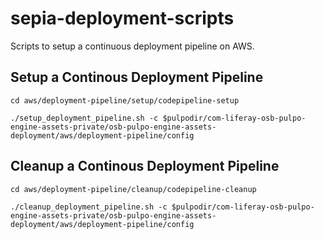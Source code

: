 # sepia-deployment-scripts

Scripts to setup a continuous deployment pipeline on AWS.

## Setup a Continous Deployment Pipeline
```
cd aws/deployment-pipeline/setup/codepipeline-setup
```

```
./setup_deployment_pipeline.sh -c $pulpodir/com-liferay-osb-pulpo-engine-assets-private/osb-pulpo-engine-assets-deployment/aws/deployment-pipeline/config
```

## Cleanup a Continous Deployment Pipeline
```
cd aws/deployment-pipeline/cleanup/codepipeline-cleanup
```

```
./cleanup_deployment_pipeline.sh -c $pulpodir/com-liferay-osb-pulpo-engine-assets-private/osb-pulpo-engine-assets-deployment/aws/deployment-pipeline/config
```


